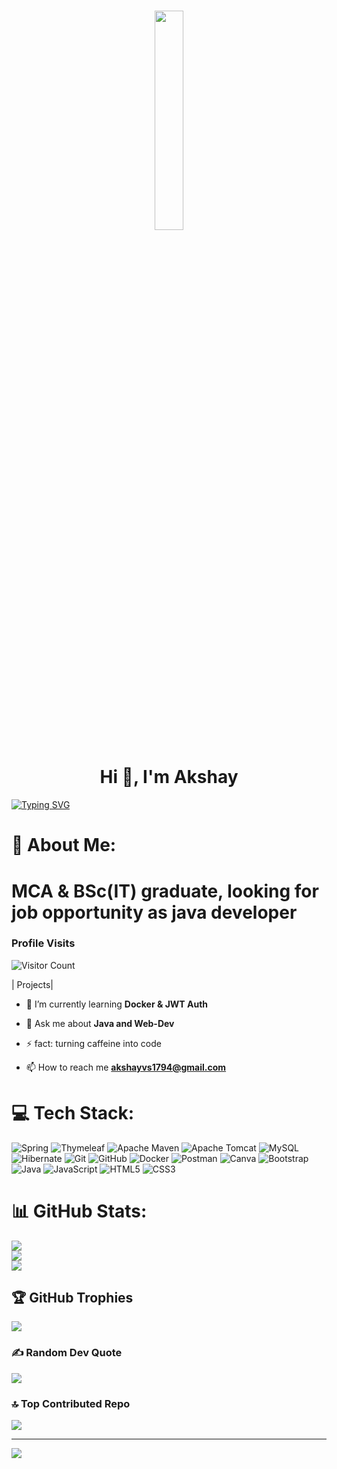 <h1 align="center"> <a href="#"><img width="30%" height="auto" src="https://media3.giphy.com/media/v1.Y2lkPTc5MGI3NjExc3JqajEzZ3Rjc2J3OGdyZnRmamlpbWRhaGdxNWJrcW96YmlqMXB3bSZlcD12MV9pbnRlcm5hbF9naWZfYnlfaWQmY3Q9Zw/GQty4dYXeVkOeMzqVx/giphy.gif" height="175px"/></a></h1>

<h1 align="center">Hi 👋, I'm Akshay </h1>

  
[![Typing SVG](https://readme-typing-svg.herokuapp.com?font=monospace&color=%23FFA500&vCenter=true&lines=A+Passionate+Java+Developer;Tech+Enthusiast;Problem+Solver)](https://git.io/typing-svg)

# 💫 About Me:
<h1>MCA & BSc(IT) graduate, looking for job opportunity as java developer</h1>


<h3>Profile Visits</h3>

![Visitor Count](https://profile-counter.glitch.me/Sakshiss-cell/count.svg)

|  Projects|


- 🌱 I’m currently learning **Docker & JWT Auth**

- 💬 Ask me about **Java and Web-Dev**

- ⚡ fact: turning caffeine into code 

- 📫 How to reach me **akshayvs1794@gmail.com**

# 💻 Tech Stack:
![Spring](https://img.shields.io/badge/spring-%236DB33F.svg?style=plastic&logo=spring&logoColor=white) ![Thymeleaf](https://img.shields.io/badge/Thymeleaf-%23005C0F.svg?style=plastic&logo=Thymeleaf&logoColor=white) ![Apache Maven](https://img.shields.io/badge/Apache%20Maven-C71A36?style=plastic&logo=Apache%20Maven&logoColor=white) ![Apache Tomcat](https://img.shields.io/badge/apache%20tomcat-%23F8DC75.svg?style=plastic&logo=apache-tomcat&logoColor=black) ![MySQL](https://img.shields.io/badge/mysql-4479A1.svg?style=plastic&logo=mysql&logoColor=white) ![Hibernate](https://img.shields.io/badge/Hibernate-59666C?style=plastic&logo=Hibernate&logoColor=white) ![Git](https://img.shields.io/badge/git-%23F05033.svg?style=plastic&logo=git&logoColor=white) ![GitHub](https://img.shields.io/badge/github-%23121011.svg?style=plastic&logo=github&logoColor=white) ![Docker](https://img.shields.io/badge/docker-%230db7ed.svg?style=plastic&logo=docker&logoColor=white) ![Postman](https://img.shields.io/badge/Postman-FF6C37?style=plastic&logo=postman&logoColor=white) ![Canva](https://img.shields.io/badge/Canva-%2300C4CC.svg?style=plastic&logo=Canva&logoColor=white) ![Bootstrap](https://img.shields.io/badge/bootstrap-%238511FA.svg?style=plastic&logo=bootstrap&logoColor=white) ![Java](https://img.shields.io/badge/java-%23ED8B00.svg?style=plastic&logo=openjdk&logoColor=white) ![JavaScript](https://img.shields.io/badge/javascript-%23323330.svg?style=plastic&logo=javascript&logoColor=%23F7DF1E) ![HTML5](https://img.shields.io/badge/html5-%23E34F26.svg?style=plastic&logo=html5&logoColor=white) ![CSS3](https://img.shields.io/badge/css3-%231572B6.svg?style=plastic&logo=css3&logoColor=white)
# 📊 GitHub Stats:
![](https://github-readme-stats.vercel.app/api?username=Akshayvs1794&theme=transparent&hide_border=false&include_all_commits=true&count_private=true)<br/>
![](https://nirzak-streak-stats.vercel.app/?user=Akshayvs1794&theme=transparent&hide_border=false)<br/>
![](https://github-readme-stats.vercel.app/api/top-langs/?username=Akshayvs1794&theme=transparent&hide_border=false&include_all_commits=true&count_private=true&layout=compact)

## 🏆 GitHub Trophies
![](https://github-profile-trophy.vercel.app/?username=Akshayvs1794&theme=radical&no-frame=false&no-bg=true&margin-w=4)

### ✍️ Random Dev Quote
![](https://quotes-github-readme.vercel.app/api?type=horizontal&theme=radical)

### 🔝 Top Contributed Repo
![](https://github-contributor-stats.vercel.app/api?username=Akshayvs1794&limit=5&theme=transparent&combine_all_yearly_contributions=true)

---
[![](https://visitcount.itsvg.in/api?id=Akshayvs1794&icon=9&color=0)](https://visitcount.itsvg.in)

<!-- Proudly created with GPRM ( https://gprm.itsvg.in ) -->
